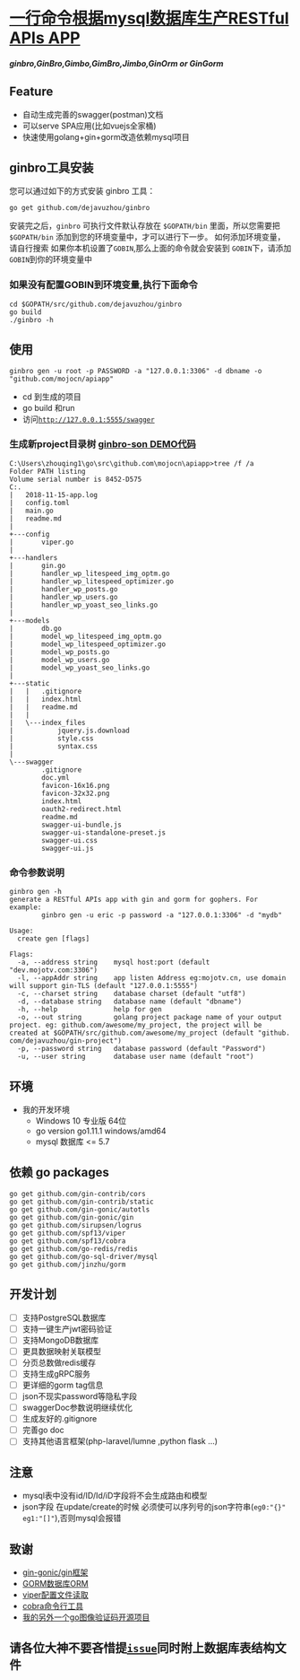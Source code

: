 # [一行命令根据mysql数据库生产RESTful APIs APP](https://github.com/dejavuzhou/ginbro)
##### ginbro,**GinBro**,Gimbo,GimBro,**Jimbo**,GinOrm or GinGorm
## Feature
- 自动生成完善的swagger(postman)文档
- 可以serve SPA应用(比如vuejs全家桶)
- 快速使用golang+gin+gorm改造依赖mysql项目
    
## ginbro工具安装
您可以通过如下的方式安装 ginbro 工具：
```shell
go get github.com/dejavuzhou/ginbro
```
安装完之后，`ginbro` 可执行文件默认存放在 `$GOPATH/bin` 里面，所以您需要把 `$GOPATH/bin` 添加到您的环境变量中，才可以进行下一步。
如何添加环境变量，请自行搜索
如果你本机设置了`GOBIN`,那么上面的命令就会安装到 `GOBIN`下，请添加`GOBIN`到你的环境变量中

### 如果没有配置GOBIN到环境变量,执行下面命令
```shell
cd $GOPATH/src/github.com/dejavuzhou/ginbro
go build
./ginbro -h
```

## 使用
`ginbro gen -u root -p PASSWORD -a "127.0.0.1:3306" -d dbname -o "github.com/mojocn/apiapp"`
- cd 到生成的项目
- go build  和run
- 访问[`http://127.0.0.1:5555/swagger`](http://127.0.0.1:5555/swagger)

### 生成新project目录树 [ginbro-son DEMO代码](https://github.com/dejavuzhou/ginbro-son)
```shell
C:\Users\zhouqing1\go\src\github.com\mojocn\apiapp>tree /f /a
Folder PATH listing
Volume serial number is 8452-D575
C:.
|   2018-11-15-app.log
|   config.toml
|   main.go
|   readme.md
|
+---config
|       viper.go
|
+---handlers
|       gin.go
|       handler_wp_litespeed_img_optm.go
|       handler_wp_litespeed_optimizer.go
|       handler_wp_posts.go
|       handler_wp_users.go
|       handler_wp_yoast_seo_links.go
|
+---models
|       db.go
|       model_wp_litespeed_img_optm.go
|       model_wp_litespeed_optimizer.go
|       model_wp_posts.go
|       model_wp_users.go
|       model_wp_yoast_seo_links.go
|
+---static
|   |   .gitignore
|   |   index.html
|   |   readme.md
|   |
|   \---index_files
|           jquery.js.download
|           style.css
|           syntax.css
|
\---swagger
        .gitignore
        doc.yml
        favicon-16x16.png
        favicon-32x32.png
        index.html
        oauth2-redirect.html
        readme.md
        swagger-ui-bundle.js
        swagger-ui-standalone-preset.js
        swagger-ui.css
        swagger-ui.js
```
### 命令参数说明
```shell
ginbro gen -h
generate a RESTful APIs app with gin and gorm for gophers. For example:
        ginbro gen -u eric -p password -a "127.0.0.1:3306" -d "mydb"

Usage:
  create gen [flags]

Flags:
  -a, --address string    mysql host:port (default "dev.mojotv.com:3306")
  -l, --appAddr string    app listen Address eg:mojotv.cn, use domain will support gin-TLS (default "127.0.0.1:5555")
  -c, --charset string    database charset (default "utf8")
  -d, --database string   database name (default "dbname")
  -h, --help              help for gen
  -o, --out string        golang project package name of your output project. eg: github.com/awesome/my_project, the project will be created at $GOPATH/src/github.com/awesome/my_project (default "github.
com/dejavuzhou/gin-project")
  -p, --password string   database password (default "Password")
  -u, --user string       database user name (default "root")
```
## 环境
- 我的开发环境
    - Windows 10 专业版 64位
    - go version go1.11.1 windows/amd64
    - mysql 数据库 <= 5.7

## 依赖 go packages
```shell
go get github.com/gin-contrib/cors
go get github.com/gin-contrib/static
go get github.com/gin-gonic/autotls
go get github.com/gin-gonic/gin
go get github.com/sirupsen/logrus
go get github.com/spf13/viper
go get github.com/spf13/cobra
go get github.com/go-redis/redis
go get github.com/go-sql-driver/mysql
go get github.com/jinzhu/gorm
```
## 开发计划

- [ ] 支持PostgreSQL数据库
- [ ] 支持一键生产jwt密码验证
- [ ] 支持MongoDB数据库
- [ ] 更具数据映射关联模型
- [ ] 分页总数做redis缓存
- [ ] 支持生成gRPC服务
- [ ] 更详细的gorm tag信息
- [ ] json不现实password等隐私字段
- [ ] swaggerDoc参数说明继续优化
- [ ] 生成友好的.gitignore
- [ ] 完善go doc
- [ ] 支持其他语言框架(php-laravel/lumne ,python flask ...)

## 注意
- mysql表中没有id/ID/Id/iD字段将不会生成路由和模型
- json字段 在update/create的时候 必须使可以序列号的json字符串(`eg0:"{}" eg1:"[]"`),否则mysql会报错

## 致谢
- [gin-gonic/gin框架](https://github.com/gin-gonic/gin)
- [GORM数据库ORM](http://gorm.io/)
- [viper配置文件读取](https://github.com/spf13/viper)
- [cobra命令行工具](https://github.com/spf13/cobra#getting-started)
- [我的另外一个go图像验证码开源项目](https://github.com/mojocn/base64Captcha)

## 请各位大神不要吝惜提[`issue`](https://github.com/dejavuzhou/ginbro/issues)同时附上数据库表结构文件